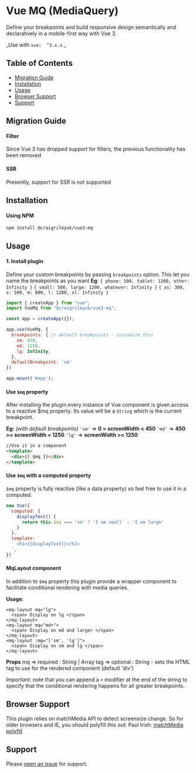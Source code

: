 # Vue MQ (MediaQuery)
Define your breakpoints and build responsive design semantically and declaratively in a mobile-first way with Vue 3.

_Use with `vue:  ^3.x.x`
_


## Table of Contents

- [Migration Guide](#migration-guide)
- [Installation](#installation)
- [Usage](#usage)
- [Browser Support](#browser-support)
- [Support](#support)

## Migration Guide

#### Filter
Since Vue 3 has dropped support for filters, the previous functionality has been removed 
#### SSR
Presently, support for SSR is not supported


## Installation

#### Using NPM

```sh
npm install @craigrileyuk/vue3-mq
```

## Usage

#### 1. Install plugin
Define your custom breakpoints by passing `breakpoints` option. This let you name the breakpoints as you want
**Eg**:
`{ phone: 500, tablet: 1200, other: Infinity }`
`{ small: 500, large: 1200, whatever: Infinity }`
`{ xs: 300, s: 500, m: 800, l: 1200, xl: Infinity }`
```js
import { createApp } from "vue";
import VueMq from "@craigrileyuk/vue3-mq";

const app = createApp({});

app.use(VueMq, {
  breakpoints: { // default breakpoints - customize this
    sm: 450,
    md: 1250,
    lg: Infinity,
  },
  defaultBreakpoint: 'sm'
})

app.mount('#app');
```
#### Use `$mq` property
After installing the plugin every instance of Vue component is given access to a reactive $mq property. Its value will be a `String` which is the current breakpoint.

**Eg:** _(with default breakpoints)_
`'sm'` => **0 > screenWidth < 450**
`'md'` => **450 >= screenWidth < 1250**
`'lg'` => **screenWidth >= 1250**

```html
//Use it in a component
<template>
  <div>{{ $mq }}</div>
</template>
```

#### Use `$mq` with a computed property
`$mq` property is fully reactive (like a data property) so feel free to use it in a computed.

```js
new Vue({
  computed: {
    displayText() {
      return this.$mq === 'sm' ? 'I am small' : 'I am large'
    }
  },
  template: `
    <h1>{{displayText}}</h1>
  `,
})
```

#### MqLayout component
In addition to `$mq` property this plugin provide a wrapper component to facilitate conditional rendering with media queries.

**Usage**:
```
<mq-layout mq="lg">
  <span> Display on lg </span>
</mq-layout>
<mq-layout mq="md+">
  <span> Display on md and larger </span>
</mq-layout>
<mq-layout :mq="['sm', 'lg']">
  <span> Display on sm and lg </span>
</mq-layout>
```
**Props**
mq => required : String | Array
tag => optional : String - sets the HTML tag to use for the rendered component (default 'div')

*Important*: note that you can append a `+` modifier at the end of the string to specify that the conditional rendering happens for all greater breakpoints.

## Browser Support
This plugin relies on matchMedia API to detect screensize change. So for older browsers and IE, you should polyfill this out:
Paul Irish: [matchMedia polyfill](https://github.com/paulirish/matchMedia.js)

## Support

Please [open an issue](https://github.com/craigrileyuk/vue3-mq/issues/new) for support.
